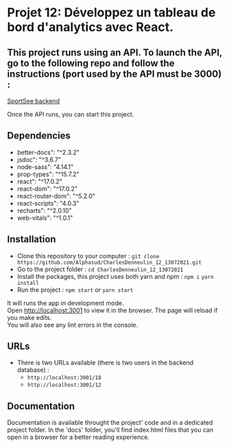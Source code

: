 # Projet 12: Développez un tableau de bord d'analytics avec React.

## This project runs using an API. To launch the API, go to the following repo and follow the instructions (port used by the API must be 3000) :

[SportSee backend](https://github.com/Alphasud/P9-front-end-dashboard)

Once the API runs, you can start this project.

## Dependencies
- better-docs": "^2.3.2"
- jsdoc": "^3.6.7"
- node-sass": "4.14.1"
- prop-types": "^15.7.2"
- react": "^17.0.2"
- react-dom": "^17.0.2"
- react-router-dom": "^5.2.0"
- react-scripts": "4.0.3"
- recharts": "^2.0.10"
- web-vitals": "^1.0.1"

## Installation
- Clone this repository to your computer :
`git clone https://github.com/Alphasud/CharlesDenneulin_12_13072021.git`
- Go to the project folder :
`cd CharlesDenneulin_12_13072021`
- Install the packages, this project uses both yarn and npm :
`npm i`
`yarn install`
- Run the project :
`npm start`
or
`yarn start`

It will runs the app in development mode.\
Open [http://localhost:3001](http://localhost:3001) to view it in the browser.
The page will reload if you make edits.\
You will also see any lint errors in the console.

## URLs
- There is two URLs available (there is two users in the backend database) :
    - `http://localhost:3001/18`
    - `http://localhost:3001/12`

## Documentation
Documentation is available throught the project' code and in a dedicated project folder. 
In the 'docs' folder, you'll find index.html files that you can open in a browser for a better reading experience.




